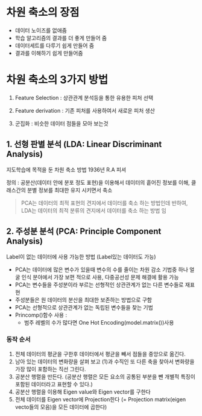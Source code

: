 # 차원 축소의 장점 
- 데이터 노이즈를 없애줌 
- 학습 알고리즘의 결과를 더 좋게 만들어 줌
- 데이터세트를 다루기 쉽게 만들어 줌
- 결과를 이해하기 쉽게 만들어줌 

# 차원 축소의 3가지 방법 

1. Feature Selection : 상관관계 분석등을 통한 유용한 피처 선택 

2. Feature derivation : 기존 피처를 사용하여서 새로운 피처 생산 

3. 군집화 : 비슷한 데이터 점들을 모아 보는것 

## 1. 선형 판별 분석 (LDA: Linear Discriminant Analysis)
지도학습에 목적을 둔 차원 축소 방법 
1936년 R.A 피셔 

정의 : 공분산(데이터 안에 분포 정도 표현)을 이용해서 데이터의 흩어진 정보를 이해, 클래스간의 분별 정보를 최대한 유지 시키면서 축소

> PCA는 데이터의 최적 표현의 견지에서 데이터를 축소 하는 방법인데 반하여, LDA는 데이터의 최적 분류의 견지에서 데이터를 축소 하는 방법 임

## 2. 주성분 분석 (PCA: Principle Component Analysis)
Label이 없는 데이터에 사용 가능한 방법 (Label있는 데이터도 가능) 

* PCA는 데이터에 많은 변수가 있을때 변수의 수를 줄이는 차원 감소 기법중 하나 
얼굴 인식 분야에서 가장 보편 적으로 사용, 다중공선성 문제 해결에 활용 가능
* PCA는 변수들을 주성분이라 부르는 선형적인 상관관계가 없는 다른 변수들로 재표현 
* 주성분들은 원 데이터의 분산을 최대한 보존하는 방법으로 구함
* PCA는 선형적으로 상관관계가 없는 독립된 변수들을 찾는 기법  
* Princomp()함수 사용 : 
    * 범주 레벨의 수가 많다면 One Hot Encoding(model.matrix())사용


### 동작 순서 

1. 전체 데이터의 평균을 구한후 데이터에서 평균을 빼서 점들을 중앙으로 옮긴다. 
2. 남아 있는 데이터의 변화량을 살펴 보고 (1)과 수직인 또 다른 축을 찾아서 변화량을 가장 많이 포함하는 직선 그린다. 
3. 공분산 행렬을 만든다. (공분산 행렬은 모든 요소의 공통된 부분을 뺀 개별적 특징이 포함된 데이터라고 표현할 수 있다.)
4. 공분산 행렬을 이용해 Eigen value와 Eigen vector를 구한다 
5. 전체 데이터를 Eigen vector에 Projection한다    (= Projection matrix(eigen vecto들의 모음)을 모든 데이터에 곱한다)
    



